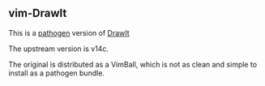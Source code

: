 ## vim-DrawIt

This is a [pathogen](https://github.com/tpope/vim-pathogen/) version of [DrawIt](http://www.drchip.org/astronaut/vim/index.html#DRAWIT)

The upstream version is v14c.

The original is distributed as a VimBall, which is not as clean and simple to install as a pathogen bundle.
